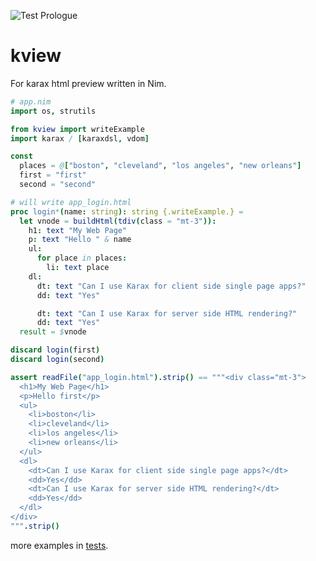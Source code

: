 ![Test Prologue](https://github.com/planety/kview/workflows/Test%20Prologue/badge.svg)

# kview

For karax html preview written in Nim.

```nim
# app.nim
import os, strutils

from kview import writeExample
import karax / [karaxdsl, vdom]

const 
  places = @["boston", "cleveland", "los angeles", "new orleans"] 
  first = "first"
  second = "second"

# will write app_login.html
proc login*(name: string): string {.writeExample.} =
  let vnode = buildHtml(tdiv(class = "mt-3")):
    h1: text "My Web Page"
    p: text "Hello " & name
    ul:
      for place in places:
        li: text place
    dl:
      dt: text "Can I use Karax for client side single page apps?"
      dd: text "Yes"

      dt: text "Can I use Karax for server side HTML rendering?"
      dd: text "Yes"
  result = $vnode

discard login(first)
discard login(second)

assert readFile("app_login.html").strip() == """<div class="mt-3">
  <h1>My Web Page</h1>
  <p>Hello first</p>
  <ul>
    <li>boston</li>
    <li>cleveland</li>
    <li>los angeles</li>
    <li>new orleans</li>
  </ul>
  <dl>
    <dt>Can I use Karax for client side single page apps?</dt>
    <dd>Yes</dd>
    <dt>Can I use Karax for server side HTML rendering?</dt>
    <dd>Yes</dd>
  </dl>
</div>
""".strip()
```

more examples in [tests](https://github.com/planety/kview/blob/master/tests/test.nim).
